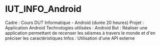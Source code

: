 # IUT_INFO_Android

Cadre : Cours DUT Informatique - Android (durée 20 heures)
Projet : Application Android
Technologies utilisées : Android
But : Réaliser une application permettant de recenser les séismes à travers le monde et d'en préciser les caractèristiques
Infos : Utilisation d'une API externe
